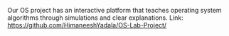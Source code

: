 Our OS project has an interactive platform that teaches operating system algorithms through simulations and clear explanations.
Link: https://github.com/HimaneeshYadala/OS-Lab-Project/
